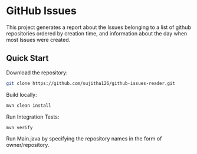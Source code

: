 GitHub Issues
=============

This project generates a report about the Issues belonging to a
list of github repositories ordered by creation time, and
information about the day when most Issues were created.


Quick Start
-------------------------

Download the repository:


```bash
git clone https://github.com/sujitha126/github-issues-reader.git
```

Build locally:

```bash
mvn clean install
```

Run Integration Tests:
```bash
mvn verify
```

Run Main.java by specifying the repository names in the form
of owner/repository.
